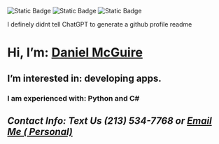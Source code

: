 ![Static Badge](https://img.shields.io/badge/Main%20Languages%3A-red) ![Static Badge](https://img.shields.io/badge/C%23-green) ![Static Badge](https://img.shields.io/badge/Python-4584b6) 

I definely didnt tell ChatGPT to generate a github profile readme

# Hi, I’m: [Daniel McGuire](https://github.com/DanielLMcGuire)
## I’m interested in: developing apps.
### I am experienced with: Python and C#
## ***Contact Info: Text Us (213) 534-7768 or [Email Me ( Personal)](mailto:danielmcguire23@icloud.com)***

<!---
DanielLMcGuire/DanielLMcGuire is a ✨ special ✨ repository because its `README.md` (this file) appears on your GitHub profile.
You can click the Preview link to take a look at your changes.
--->

